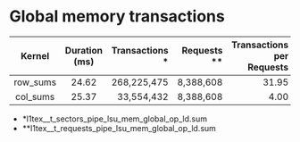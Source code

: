 # Global memory transactions
| Kernel | Duration (ms) | Transactions * | Requests ** | Transactions per Requests |
|:-----:|:-----:|-----:|-----:|-----:|
| row_sums | 24.62 | 268,225,475 | 8,388,608 | 31.95 |
| col_sums | 25.37 | 33,554,432 | 8,388,608 | 4.00 |

* *l1tex__t_sectors_pipe_lsu_mem_global_op_ld.sum
* **l1tex__t_requests_pipe_lsu_mem_global_op_ld.sum


